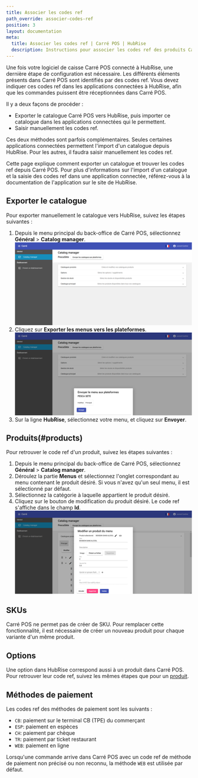 ```yaml
---
title: Associer les codes ref
path_override: associer-codes-ref
position: 3
layout: documentation
meta:
  title: Associer les codes ref | Carré POS | HubRise
  description: Instructions pour associer les codes ref des produits Carré POS avec d'autres applications connectées à HubRise pour la synchronisation des données.
---
```


Une fois votre logiciel de caisse Carré POS connecté à HubRise, une dernière étape de configuration est nécessaire. Les différents éléments présents dans Carré POS sont identifiés par des codes ref. Vous devez indiquer ces codes ref dans les applications connectées à HubRise, afin que les commandes puissent être réceptionnées dans Carré POS.

Il y a deux façons de procéder :

- Exporter le catalogue Carré POS vers HubRise, puis importer ce catalogue dans les applications connectées qui le permettent.
- Saisir manuellement les codes ref.

Ces deux méthodes sont parfois complémentaires. Seules certaines applications connectées permettent l'import d'un catalogue depuis HubRise. Pour les autres, il faudra saisir manuellement les codes ref.

Cette page explique comment exporter un catalogue et trouver les codes ref depuis Carré POS. Pour plus d'informations sur l'import d'un catalogue et la saisie des codes ref dans une application connectée, référez-vous à la documentation de l'application sur le site de HubRise.

## Exporter le catalogue

Pour exporter manuellement le catalogue vers HubRise, suivez les étapes suivantes :

1. Depuis le menu principal du back-office de Carré POS, sélectionnez **Général** > **Catalog manager**.
   ![Associer les codes ref - Menu manager](./images/007-carre-pos-menu-manager.png)
1. Cliquez sur **Exporter les menus vers les plateformes**.
   ![Associer les codes ref - Envoyer le menu](./images/008-carre-pos-send-menu.png)
1. Sur la ligne **HubRise**, sélectionnez votre menu, et cliquez sur **Envoyer**.

## Produits(#products)

Pour retrouver le code ref d'un produit, suivez les étapes suivantes :

1. Depuis le menu principal du back-office de Carré POS, sélectionnez **Général** > **Catalog manager**.
1. Déroulez la partie **Menus** et sélectionnez l'onglet correspondant au menu contenant le produit désiré. Si vous n'avez qu'un seul menu, il est sélectionné par défaut.
1. Sélectionnez la catégorie à laquelle appartient le produit désiré.
1. Cliquez sur le bouton de modification du produit désiré. Le code ref s'affiche dans le champ **Id**.
   ![Associer les codes ref - Détails du produit](./images/009-carre-pos-product-details.png)

## SKUs

Carré POS ne permet pas de créer de SKU. Pour remplacer cette fonctionnalité, il est nécessaire de créer un nouveau produit pour chaque variante d'un même produit.

## Options

Une option dans HubRise correspond aussi à un produit dans Carré POS. Pour retrouver leur code ref, suivez les mêmes étapes que pour un [produit](/apps/carre-pos/associer-codes-ref#products).

## Méthodes de paiement

Les codes ref des méthodes de paiement sont les suivants :

- `CB`: paiement sur le terminal CB (TPE) du commerçant
- `ESP`: paiement en espèces
- `CH`: paiement par chèque
- `TR`: paiement par ticket restaurant
- `WEB`: paiement en ligne

Lorsqu'une commande arrive dans Carré POS avec un code ref de méthode de paiement non précisé ou non reconnu, la méthode `WEB` est utilisée par défaut.
